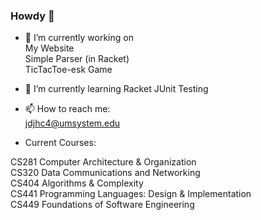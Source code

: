 ### Howdy 👋


- 🔭 I’m currently working on  
My Website  
Simple Parser (in Racket)  
TicTacToe-esk Game  

- 🌱 I’m currently learning 
Racket 
JUnit Testing 

- 📫 How to reach me:   
jdjhc4@umsystem.edu  

- Current Courses:  

CS281 Computer Architecture & Organization  
CS320 Data Communications and Networking    
CS404 Algorithms & Complexity  
CS441 Programming Languages: Design & Implementation  
CS449 Foundations of Software Engineering   

